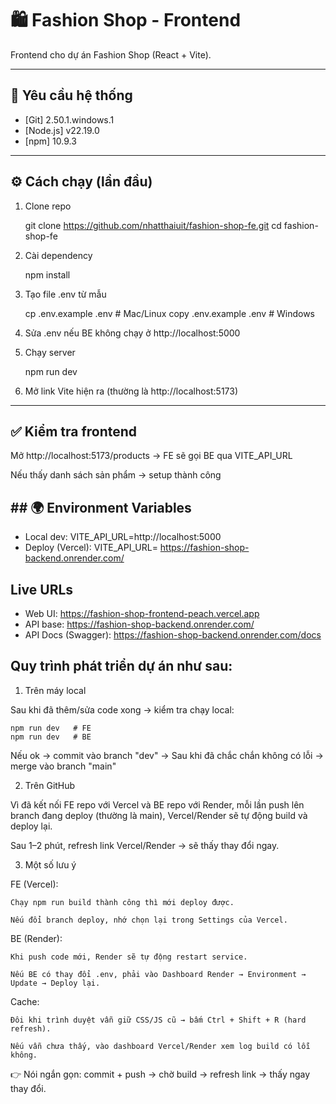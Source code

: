 # 🛍️ Fashion Shop - Frontend

Frontend cho dự án Fashion Shop (React + Vite).

---

## 🚀 Yêu cầu hệ thống
- [Git] 2.50.1.windows.1
- [Node.js] v22.19.0
- [npm] 10.9.3

---

## ⚙️ Cách chạy (lần đầu)
1. Clone repo   

   git clone https://github.com/nhatthaiuit/fashion-shop-fe.git
   cd fashion-shop-fe

2. Cài dependency

    npm install

3. Tạo file .env từ mẫu

    cp .env.example .env   # Mac/Linux
    copy .env.example .env # Windows

4. Sửa .env nếu BE không chạy ở http://localhost:5000

5. Chạy server

    npm run dev

6. Mở link Vite hiện ra (thường là http://localhost:5173)

---

## ✅ Kiểm tra frontend

Mở http://localhost:5173/products → FE sẽ gọi BE qua VITE_API_URL

Nếu thấy danh sách sản phẩm → setup thành công

## ## 🌍 Environment Variables
- Local dev: VITE_API_URL=http://localhost:5000
- Deploy (Vercel): VITE_API_URL= https://fashion-shop-backend.onrender.com/

## Live URLs
- Web UI: https://fashion-shop-frontend-peach.vercel.app
- API base: https://fashion-shop-backend.onrender.com/
- API Docs (Swagger): https://fashion-shop-backend.onrender.com/docs

## Quy trình phát triển dự án như sau:

1. Trên máy local

Sau khi đã thêm/sửa code xong → kiểm tra chạy local:

    npm run dev   # FE
    npm run dev   # BE

Nếu ok → commit vào branch "dev" -> Sau khi đã chắc chắn không có lỗi -> merge vào branch "main"

2. Trên GitHub

Vì đã kết nối FE repo với Vercel và BE repo với Render,
mỗi lần push lên branch đang deploy (thường là main),
Vercel/Render sẽ tự động build và deploy lại.

Sau 1–2 phút, refresh link Vercel/Render → sẽ thấy thay đổi ngay.

3. Một số lưu ý

FE (Vercel):

    Chạy npm run build thành công thì mới deploy được.

    Nếu đổi branch deploy, nhớ chọn lại trong Settings của Vercel.

BE (Render):

    Khi push code mới, Render sẽ tự động restart service.

    Nếu BE có thay đổi .env, phải vào Dashboard Render → Environment → Update → Deploy lại.

Cache:

    Đôi khi trình duyệt vẫn giữ CSS/JS cũ → bấm Ctrl + Shift + R (hard refresh).

    Nếu vẫn chưa thấy, vào dashboard Vercel/Render xem log build có lỗi không.

👉 Nói ngắn gọn: commit + push → chờ build → refresh link → thấy ngay thay đổi.